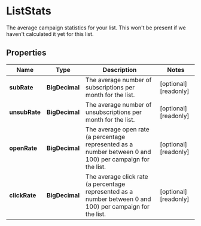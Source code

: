 

# ListStats

The average campaign statistics for your list. This won't be present if we haven't calculated it yet for this list.

## Properties

| Name | Type | Description | Notes |
|------------ | ------------- | ------------- | -------------|
|**subRate** | **BigDecimal** | The average number of subscriptions per month for the list. |  [optional] [readonly] |
|**unsubRate** | **BigDecimal** | The average number of unsubscriptions per month for the list. |  [optional] [readonly] |
|**openRate** | **BigDecimal** | The average open rate (a percentage represented as a number between 0 and 100) per campaign for the list. |  [optional] [readonly] |
|**clickRate** | **BigDecimal** | The average click rate (a percentage represented as a number between 0 and 100) per campaign for the list. |  [optional] [readonly] |



